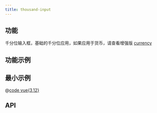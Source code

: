 ```yaml
---
title: thousand-input
---
```


## 功能

千分位输入框，基础的千分位应用，如果应用于货币，请查看增强版 [currency](./currency.md)

## 功能示例

<Example />

## 最小示例

@[code vue{3,12}](@/components/thousand-input/docs/simple.vue)

## API

<Usage />

<script setup>
import Example from "@/components/thousand-input/docs/example.vue";
import Usage from "@/components/thousand-input/docs/usage.vue";
</script>